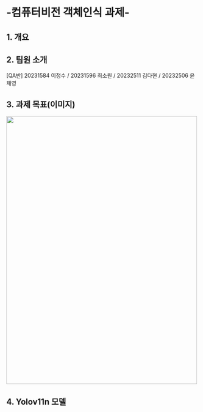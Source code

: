 # -컴퓨터비전 객체인식 과제-

##  1. 개요


##  2. 팀원 소개
[QA반] 20231584 이정수 / 20231596 최소원 / 20232511 김다현 / 20232506 윤채영

## 3. 과제 목표(이미지)
<img src="" width="500" height="700"/>

## 4. Yolov11n 모델

